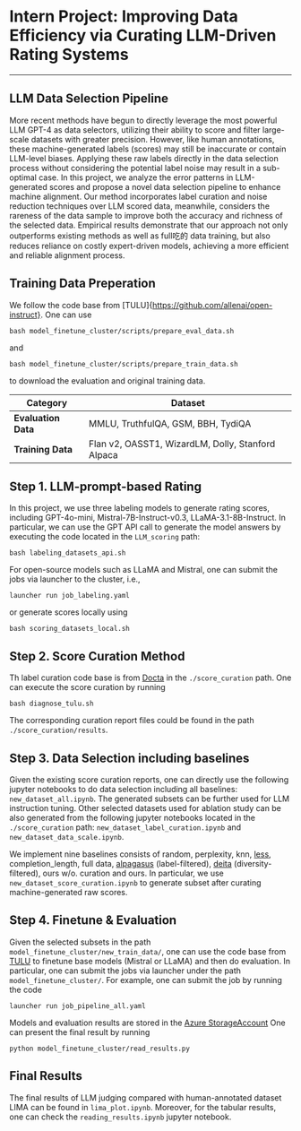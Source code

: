 # Intern Project: Improving Data Efficiency via Curating LLM-Driven Rating Systems 

---

## LLM Data Selection Pipeline
More recent methods have begun to directly leverage the most powerful LLM GPT-4 as data selectors, utilizing their ability to score and filter large-scale datasets with greater precision. 
However, like human annotations, these machine-generated labels (scores) may still be inaccurate or contain LLM-level biases.
Applying these raw labels directly in the data selection process without considering the potential label noise may result in a sub-optimal case.
In this project, we analyze the error patterns in LLM-generated scores and propose a novel data selection pipeline to enhance machine alignment. Our method incorporates label curation and noise reduction techniques over LLM scored data, meanwhile, considers the rareness of the data sample to improve both the accuracy and richness of the selected data. Empirical results demonstrate that our approach not only outperforms existing methods as well as full吃的 data training, but also reduces reliance on costly expert-driven models, achieving a more efficient and reliable alignment process.

## Training Data Preperation

We follow the code base from [TULU]{https://github.com/allenai/open-instruct}. One can use

```
bash model_finetune_cluster/scripts/prepare_eval_data.sh
```

and 

```
bash model_finetune_cluster/scripts/prepare_train_data.sh
```
to download the evaluation and original training data.

| **Category**         | **Dataset**                                  |
|----------------------|----------------------------------------------|
| **Evaluation Data**   | MMLU, TruthfulQA, GSM, BBH, TydiQA           |
| **Training Data**     | Flan v2, OASST1, WizardLM, Dolly, Stanford Alpaca |


## Step 1. LLM-prompt-based Rating

In this project, we use three labeling models to generate rating scores, including GPT-4o-mini, Mistral-7B-Instruct-v0.3, LLaMA-3.1-8B-Instruct.  In particular, we can use the GPT API call to generate the model answers by executing the code located in the `LLM_scoring` path: 
```
bash labeling_datasets_api.sh
``` 
For open-source models such as LLaMA and Mistral, one can submit the jobs via launcher to the cluster, i.e., 
```
launcher run job_labeling.yaml
``` 
or generate scores locally using 
```
bash scoring_datasets_local.sh
```



## Step 2. Score Curation Method
Th label curation code base is from [Docta](https://github.com/Docta-ai/docta) in the `./score_curation` path. One can execute the score curation by running
```
bash diagnose_tulu.sh
```
The corresponding curation report files could be found in the path `./score_curation/results`.



## Step 3. Data Selection including baselines
Given the existing score curation reports, one can directly use the following jupyter notebooks to do data selection including all baselines: `new_dataset_all.ipynb`. The generated subsets can be further used for LLM instruction tuning. Other selected datasets used for ablation study can be also generated from the following jupyter notebooks located in the `./score_curation` path: `new_dataset_label_curation.ipynb` and `new_dataset_data_scale.ipynb`.

We implement nine baselines consists of random, perplexity, knn, [less](https://github.com/princeton-nlp/LESS), completion_length, full data, [alpagasus](https://github.com/Lichang-Chen/AlpaGasus/tree/main) (label-filtered), [deita](https://github.com/hkust-nlp/deita) (diversity-filtered), ours w/o. curation and ours.
In particular, we use `new_dataset_score_curation.ipynb` to generate subset after curating machine-generated raw scores.



## Step 4. Finetune & Evaluation
Given the selected subsets in the path `model_finetune_cluster/new_train_data/`, one can use the code base from [TULU](https://github.com/allenai/open-instruct) to finetune base models (Mistral or LLaMA) and then do evaluation.
In particular, one can submit the jobs via launcher under the path `model_finetune_cluster/`. For example, one can submit the job by running the code 
```
launcher run job_pipeline_all.yaml
```
Models and evaluation results are stored in the [Azure StorageAccount](https://portal.azure.com/#view/Microsoft_Azure_Storage/ContainerMenuBlade/~/overview/storageAccountId/%2Fsubscriptions%2F6184c5ce-cd29-4d42-bbcc-0fb06a3f97f1%2FresourceGroups%2FACCLLM%2Fproviders%2FMicrosoft.Storage%2FstorageAccounts%2Fafminternshipuksouth/path/jinlong/etag/%220x8DCAC3F12DEAFFE%22/defaultEncryptionScope/%24account-encryption-key/denyEncryptionScopeOverride~/false/defaultId//publicAccessVal/None)  One can present the final result by running 
```
python model_finetune_cluster/read_results.py
```


## Final Results 
The final results of LLM judging compared with human-annotated dataset LIMA can be found in `lima_plot.ipynb`. Moreover, for the tabular results, one can check the `reading_results.ipynb` jupyter notebook.
